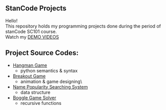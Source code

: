 ## StanCode Projects
Hello!\
This repository holds my programming projects done during the period of stanCode SC101 course.\
Watch my [DEMO VIDEOS](https://www.youtube.com/playlist?app=desktop&list=PL6FWNwNPGCE56gP3lxhYPLoUbqE_unUiP)

## Project Source Codes:
* [Hangman Game](https://github.com/jeff91734/MyStanCodeProjects/blob/main/S101_projects/hangman_game/hangman.py)
  * python semantics & syntax
* [Breakout Game](https://github.com/jeff91734/MyStanCodeProjects/blob/main/S101_projects/break_out_game/breakout.py)
  * animation & game designing\
* [Name Popularity Searching System]()
  * data structure
* [Boggle Game Solver](https://github.com/jeff91734/MyStanCodeProjects/blob/main/S101_projects/boggle_game/boggle.py)
  * recursive functions

